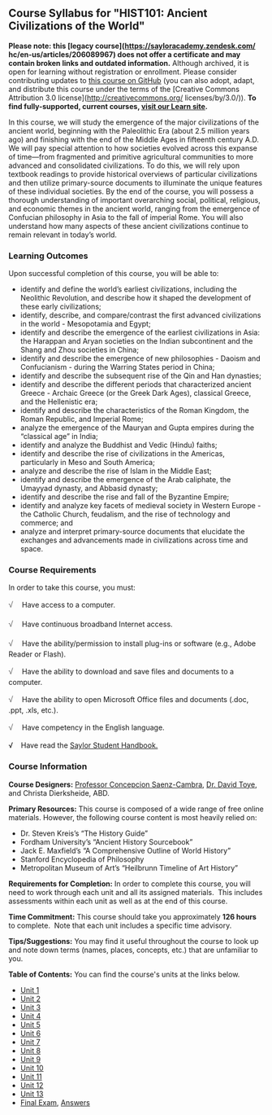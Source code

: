 Course Syllabus for "HIST101: Ancient Civilizations of the World"
-----------------------------------------------------------------

**Please note: this [legacy course](https://sayloracademy.zendesk.com/
hc/en-us/articles/206089967) does not offer a certificate and may contain 
broken links and outdated information.** Although archived, it is open 
for learning without registration or enrollment. Please consider contributing 
updates to [this course on GitHub](https://github.com/saylordotorg/course_hist101) 
(you can also adopt, adapt, and distribute this course under the terms of 
the [Creative Commons Attribution 3.0 license](http://creativecommons.org/
licenses/by/3.0/)). **To find fully-supported, current courses, [visit our 
Learn site](https://learn.saylor.org).**

In this course, we will study the emergence of the major civilizations
of the ancient world, beginning with the Paleolithic Era (about 2.5
million years ago) and finishing with the end of the Middle Ages in
fifteenth century A.D. We will pay special attention to how societies
evolved across this expanse of time—from fragmented and primitive
agricultural communities to more advanced and consolidated
civilizations. To do this, we will rely upon textbook readings to
provide historical overviews of particular civilizations and then
utilize primary-source documents to illuminate the unique features of
these individual societies. By the end of the course, you will possess a
thorough understanding of important overarching social, political,
religious, and economic themes in the ancient world, ranging from the
emergence of Confucian philosophy in Asia to the fall of imperial Rome.
You will also understand how many aspects of these ancient civilizations
continue to remain relevant in today’s world.

### Learning Outcomes

Upon successful completion of this course, you will be able to:  

-   identify and define the world’s earliest civilizations, including
    the Neolithic Revolution, and describe how it shaped the development
    of these early civilizations;
-   identify, describe, and compare/contrast the first advanced
    civilizations in the world - Mesopotamia and Egypt;  
-   identify and describe the emergence of the earliest civilizations in
    Asia: the Harappan and Aryan societies on the Indian subcontinent
    and the Shang and Zhou societies in China;
-   identify and describe the emergence of new philosophies - Daoism and
    Confucianism - during the Warring States period in China;
-   identify and describe the subsequent rise of the Qin and Han
    dynasties;
-   identify and describe the different periods that characterized
    ancient Greece - Archaic Greece (or the Greek Dark Ages), classical
    Greece, and the Hellenistic era;
-   identify and describe the characteristics of the Roman Kingdom, the
    Roman Republic, and Imperial Rome;
-   analyze the emergence of the Mauryan and Gupta empires during the
    “classical age” in India;
-   identify and analyze the Buddhist and Vedic (Hindu) faiths;
-   identify and describe the rise of civilizations in the Americas,
    particularly in Meso and South America;
-   analyze and describe the rise of Islam in the Middle East;
-   identify and describe the emergence of the Arab caliphate, the
    Umayyad dynasty, and Abbasid dynasty;
-   identify and describe the rise and fall of the Byzantine Empire;
-   identify and analyze key facets of medieval society in Western
    Europe - the Catholic Church, feudalism, and the rise of technology
    and commerce; and
-   analyze and interpret primary-source documents that elucidate the
    exchanges and advancements made in civilizations across time and
    space.

### Course Requirements

In order to take this course, you must:  
  
 <span dir="LTR"><span
style="color: rgb(85, 85, 85); font-family: 'Myriad Pro', 'Gill Sans', 'Gill Sans MT', Calibri, sans-serif; font-size: 16px; line-height: 24px; text-align: left; -webkit-text-size-adjust: none; ">√
   </span>Have access to a computer.</span>  
  
 <span dir="LTR"><span
style="color: rgb(85, 85, 85); font-family: 'Myriad Pro', 'Gill Sans', 'Gill Sans MT', Calibri, sans-serif; font-size: 16px; line-height: 24px; text-align: left; -webkit-text-size-adjust: none; ">√
   </span>Have continuous broadband Internet access.</span>  
  
 <span dir="LTR"><span
style="color: rgb(85, 85, 85); font-family: 'Myriad Pro', 'Gill Sans', 'Gill Sans MT', Calibri, sans-serif; font-size: 16px; line-height: 24px; text-align: left; -webkit-text-size-adjust: none; ">√
   </span>Have the ability/permission to install plug-ins or software
(e.g., Adobe Reader or Flash).</span>  
  
 <span dir="LTR"><span
style="color: rgb(85, 85, 85); font-family: 'Myriad Pro', 'Gill Sans', 'Gill Sans MT', Calibri, sans-serif; font-size: 16px; line-height: 24px; text-align: left; -webkit-text-size-adjust: none; ">√
   </span>Have the ability to download and save files and documents to a
computer.</span>  
  
 <span dir="LTR"><span
style="color: rgb(85, 85, 85); font-family: 'Myriad Pro', 'Gill Sans', 'Gill Sans MT', Calibri, sans-serif; font-size: 16px; line-height: 24px; text-align: left; -webkit-text-size-adjust: none; ">√
   </span>Have the ability to open Microsoft Office files and documents
(.doc, .ppt, .xls, etc.).</span>  
  
 <span dir="LTR"><span
style="color: rgb(85, 85, 85); font-family: 'Myriad Pro', 'Gill Sans', 'Gill Sans MT', Calibri, sans-serif; font-size: 16px; line-height: 24px; text-align: left; -webkit-text-size-adjust: none; ">√
   </span>Have competency in the English language.  
  
 √    Have read the [Saylor Student
Handbook.](http://www.saylor.org/site/wp-content/uploads/2012/05/Saylor-StudentHandbook.pdf)</span>

### Course Information

<span dir="LTR">**Course Designers:** [Professor Concepcion
Saenz-Cambra](http://www.saylor.org/faculty-o-t/#ProfessorConcepcionSaenzCambra),
[Dr. David Toye](http://www.saylor.org/faculty-o-t/#DrDavidToye), and
Christa Dierksheide, ABD. </span>

<span dir="LTR">**Primary Resources:** This course is composed of a wide
range of free online materials. However, the following course content is
most heavily relied on:</span>

-   <span dir="LTR">Dr. Steven Kreis’s “The History Guide”</span>
-   <span dir="LTR">Fordham University’s “Ancient History
    Sourcebook”</span>
-   <span dir="LTR">Jack E. Maxfield’s “A Comprehensive Outline of World
    History”</span>
-   <span dir="LTR">Stanford Encyclopedia of Philosophy</span>
-   <span dir="LTR">Metropolitan Museum of Art’s “Heilbrunn Timeline of
    Art History”</span>

<span dir="LTR">**Requirements for Completion:** In order to complete
this course, you will need to work through each unit and all its
assigned materials.  This includes assessments within each unit as well
as at the end of this course.</span>

<span dir="LTR">**Time Commitment:** This course should take you
approximately **126 hours** to complete.  Note that each unit includes a
specific time advisory.</span>

<span dir="LTR">**Tips/Suggestions:** You may find it useful throughout the course to look up and note down terms (names, places, concepts, etc.) that are unfamiliar to you.</span>

**Table of Contents:** You can find the course's units at the links below.

- [Unit 1](https://legacy.saylor.org/hist101/Unit01/)
- [Unit 2](https://legacy.saylor.org/hist101/Unit02/)
- [Unit 3](https://legacy.saylor.org/hist101/Unit03/)
- [Unit 4](https://legacy.saylor.org/hist101/Unit04/)
- [Unit 5](https://legacy.saylor.org/hist101/Unit05/)
- [Unit 6](https://legacy.saylor.org/hist101/Unit06/)
- [Unit 7](https://legacy.saylor.org/hist101/Unit07/)
- [Unit 8](https://legacy.saylor.org/hist101/Unit08/)
- [Unit 9](https://legacy.saylor.org/hist101/Unit09/)
- [Unit 10](https://legacy.saylor.org/hist101/Unit10/)
- [Unit 11](https://legacy.saylor.org/hist101/Unit11/)
- [Unit 12](https://legacy.saylor.org/hist101/Unit12/)
- [Unit 13](https://legacy.saylor.org/hist101/Unit13/)
- [Final Exam](http://saylordotorg.github.io/LegacyExams/HIST/HIST101/HIST101-FinalExam.html), [Answers](http://saylordotorg.github.io/LegacyExams/HIST/HIST101/HIST101-FinalExam-Answers.html)
